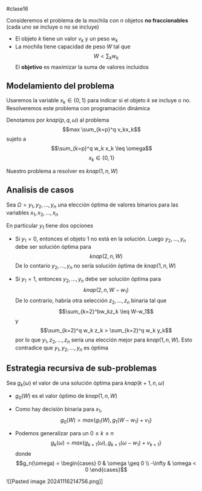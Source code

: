 #clase16 

Consideremos el problema de la mochila con $n$ objetos **no fraccionables** (cada uno se incluye o no se incluye)

- El objeto $k$ tiene un valor $v_k$ y un peso $w_k$
- La mochila tiene capacidad de peso $W$ tal que $$W < \sum_k w_k$$
El **objetivo** es maximizar la suma de valores incluidos

## Modelamiento del problema

Usaremos la variable $x_k \in  \{0,1\}$ para indicar si el objeto $k$ se incluye o no. Resolveremos este problema con programación dinámica

Denotamos por $knap(p, q, \omega)$ al problema $$max \sum_{k=p}^q v_kx_k$$
sujeto a $$\sum_{k=p}^q w_k x_k \leq \omega$$
$$x_k \in \{0,1\}$$

Nuestro problema a resolver es $knap(1, n, W)$

## Analisis de casos

Sea $\Omega = y_1, y_2, \dots, y_n$ una elección óptima de valores binarios para las variables $x_1, x_2, \dots, x_n$

En particular $y_1$ tiene dos opciones

- Si $y_1 = 0$, entonces el objeto 1 no está en la solución. Luego $y_2, \dots, y_n$ debe ser solución óptima para $$knap(2, n, W)$$ De lo contario $y_2, \dots, y_n$ no sería solución óptima de $knap(1,n,W)$

- Si $y_1 = 1$, entonces $y_2, \dots, y_n$ debe ser solución óptima para $$knap(2,n,W-w_1)$$ De lo contrario, habría otra selección $z_2, \dots, z_n$ binaria tal que $$\sum_{k=2}^bw_kz_k \leq W-w_1$$ y $$\sum_{k=2}^q w_k z_k > \sum_{k=2}^q w_k y_k$$ por lo que $y_1, z_2, \dots, z_n$ sería una elección mejor para $knap(1,n,W)$. Esto contradice que $y_1, y_2, \dots, y_n$ es óptima

## Estrategia recursiva de sub-problemas

Sea $g_k(\omega)$ el valor de una solución óptima para $knap(k+1, n, \omega)$
- $g_0(W)$ es el valor óptimo de $knap(1,n,W)$

- Como hay decisión binaria para $x_1$, $$g_0(W) = max\{g_1(W), g_1(W-w_1) + v_1\}$$
- Podemos generalizar para un $0 \leq k \leq n$ $$g_k(\omega) = max\{g_{k+1}(\omega), g_{k+1}(\omega - w_1) + v_{k+1}\}$$ donde 
$$g_n(\omega) = \begin{cases} 
      0 & \omega \geq 0 \\
      -\infty & \omega < 0 
   \end{cases}$$

![[Pasted image 20241116214756.png]]


